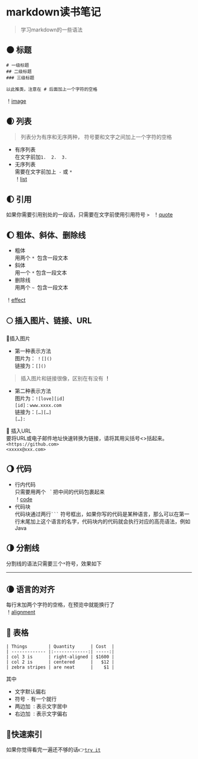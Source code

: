 # markdown读书笔记
>学习markdown的一些语法

## 🌑 **标题**
```
# 一级标题
## 二级标题
### 三级标题

以此推类，注意在 # 后面加上一个字符的空格
```
！[image](https://github.com/ruorong/markdown/raw/master/image/title.jpg)

## 🌒 **列表**
>列表分为有序和无序两种， 符号要和文字之间加上一个字符的空格
- 有序列表  
在文字前加`1.  2.  3.`
- 无序列表  
需要在文字前加上` -` 或 `*`   
！[list](https://github.com/ruorong/markdown/raw/master/iamge/list.jpg)

## 🌓 **引用**
如果你需要引用别处的一段话，只需要在文字前使用引用符号 `> `
！[quote](https://github.com/ruorong/markdown/raw/master/iamge/quote.jpg)
## 🌔 **粗体、斜体、删除线**
- 粗体  
用两个 `* `包含一段文本
- 斜体  
用一个 `*` 包含一段文本
- 删除线  
用两个 `~ `包含一段文本

！[effect](https://github.com/ruorong/markdown/raw/master/iamge/effect.jpg)
## 🌕 **插入图片、链接、URL**
🚩插入图片  
- 第一种表示方法  
图片为： `！[]()`  
链接为：`[]()`
>插入图片和链接很像，区别在有没有 **！**  

- 第二种表示方法  
图片为：`![love][id] `   
`[id]：www.xxxx.com  `  
链接为：`[…][…] `   
`[…]:`

🚩 插入URL  
要将URL或电子邮件地址快速转换为链接，请将其用尖括号<>括起来。  
`<https://github.com> `  
`<xxxxx@xxx.com>`
## 🌖 **代码**
 - 行内代码  
 只需要用两个` ` ` 把中间的代码包裹起来  
 ！[code](https://github.com/ruorong/markdown/raw/master/iamge/code.jpg)
 - 代码块  
 代码块通过两行` ``` ` 符号框出，如果你写的代码是某种语言，那么可以在第一行末尾加上这个语言的名字，代码块内的代码就会执行对应的高亮语法，例如Java
 ## 🌗 **分割线**
 分割线的语法只需要三个` * `符号，效果如下
 ***
 ## 🌘 **语言的对齐**
 每行末加两个字符的空格，在预览中就能换行了  
  ！[alignment](https://github.com/ruorong/markdown/raw/master/iamge/alignment.jpg)
## 🌝 **表格**
```
| Things        | Quantity      | Cost  |
| ------------- |:-------------:| -----:|
| col 3 is      | right-aligned | $1600 |
| col 2 is      | centered      |   $12 |
| zebra stripes | are neat      |    $1 |
```
其中
- 文字默认偏右
- 符号 `-` 有一个就行
- 两边加  `：`表示文字居中
- 右边加  `：`表示文字偏右 
## 🌙**快速索引**
如果你觉得看完一遍还不够的话👉[`try it`](#markdown读书笔记)